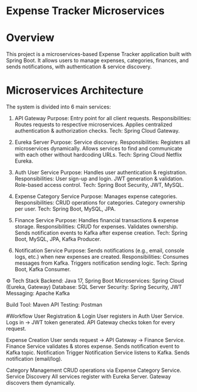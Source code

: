 #  Expense Tracker Microservices

# Overview
This project is a microservices-based Expense Tracker application built with Spring Boot.
It allows users to manage expenses, categories, finances, and sends notifications, with authentication & service discovery.

# Microservices Architecture
The system is divided into 6 main services:

1. API Gateway
Purpose: Entry point for all client requests.
Responsibilities:
Routes requests to respective microservices.
Applies centralized authentication & authorization checks.
Tech: Spring Cloud Gateway.

2. Eureka Server
Purpose: Service discovery.
Responsibilities:
Registers all microservices dynamically.
Allows services to find and communicate with each other without hardcoding URLs.
Tech: Spring Cloud Netflix Eureka.

3. Auth User Service
Purpose: Handles user authentication & registration.
Responsibilities:
User sign-up and login.
JWT generation & validation.
Role-based access control.
Tech: Spring Boot Security, JWT, MySQL.

4. Expense Category Service
Purpose: Manages expense categories.
Responsibilities:
CRUD operations for categories.
Category ownership per user.
Tech: Spring Boot, MySQL, JPA.

5. Finance Service
Purpose: Handles financial transactions & expense storage.
Responsibilities:
CRUD for expenses.
Validates ownership.
Sends notification events to Kafka after expense creation.
Tech: Spring Boot, MySQL, JPA, Kafka Producer.

6. Notification Service
Purpose: Sends notifications (e.g., email, console logs, etc.) when new expenses are created.
Responsibilities:
Consumes messages from Kafka.
Triggers notification sending logic.
Tech: Spring Boot, Kafka Consumer.

⚙ Tech Stack
Backend: Java 17, Spring Boot
Microservices: Spring Cloud (Eureka, Gateway)
Database: SQL Server
Security: Spring Security, JWT
Messaging: Apache Kafka

Build Tool: Maven
API Testing: Postman

#Workflow
User Registration & Login
User registers in Auth User Service.
Logs in → JWT token generated.
API Gateway checks token for every request.

Expense Creation
User sends request → API Gateway → Finance Service.
Finance Service validates & stores expense.
Sends notification event to Kafka topic.
Notification Trigger
Notification Service listens to Kafka.
Sends notification (email/log).

Category Management
CRUD operations via Expense Category Service.
Service Discovery
All services register with Eureka Server.
Gateway discovers them dynamically.

